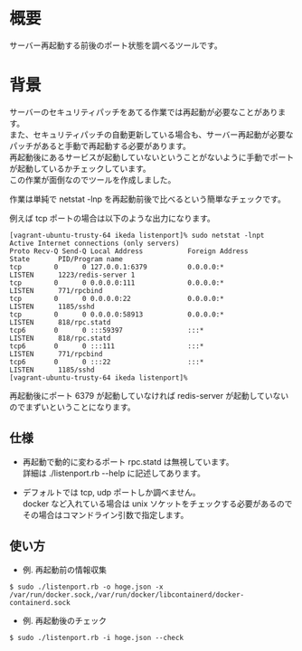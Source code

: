 概要
====
サーバー再起動する前後のポート状態を調べるツールです。

背景
====
サーバーのセキュリティパッチをあてる作業では再起動が必要なことがあります。  
また、セキュリティパッチの自動更新している場合も、サーバー再起動が必要なパッチがあると手動で再起動する必要があります。  
再起動後にあるサービスが起動していないということがないように手動でポートが起動しているかチェックしています。  
この作業が面倒なのでツールを作成しました。  

作業は単純で netstat -lnp を再起動前後で比べるという簡単なチェックです。  

例えば tcp ポートの場合は以下のような出力になります。  
````````````````````````
[vagrant-ubuntu-trusty-64 ikeda listenport]% sudo netstat -lnpt
Active Internet connections (only servers)
Proto Recv-Q Send-Q Local Address           Foreign Address         State       PID/Program name
tcp        0      0 127.0.0.1:6379          0.0.0.0:*               LISTEN      1223/redis-server 1
tcp        0      0 0.0.0.0:111             0.0.0.0:*               LISTEN      771/rpcbind
tcp        0      0 0.0.0.0:22              0.0.0.0:*               LISTEN      1185/sshd
tcp        0      0 0.0.0.0:58913           0.0.0.0:*               LISTEN      818/rpc.statd
tcp6       0      0 :::59397                :::*                    LISTEN      818/rpc.statd
tcp6       0      0 :::111                  :::*                    LISTEN      771/rpcbind
tcp6       0      0 :::22                   :::*                    LISTEN      1185/sshd
[vagrant-ubuntu-trusty-64 ikeda listenport]%
`````````````````````````

再起動後にポート 6379 が起動していなければ redis-server が起動していないのでまずいということになります。


仕様
----
- 再起動で動的に変わるポート rpc.statd は無視しています。  
詳細は ./listenport.rb --help に記述してあります。  

- デフォルトでは tcp, udp ポートしか調べません。  
docker など入れている場合は unix ソケットをチェックする必要があるのでその場合はコマンドライン引数で指定します。  


使い方
------

- 例. 再起動前の情報収集  
````````
$ sudo ./listenport.rb -o hoge.json -x /var/run/docker.sock,/var/run/docker/libcontainerd/docker-containerd.sock
````````

- 例. 再起動後のチェック  
````````
$ sudo ./listenport.rb -i hoge.json --check
````````
